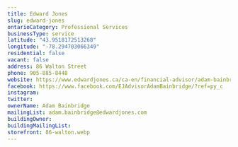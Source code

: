```yaml
---
title: Edward Jones
slug: edward-jones
ontarioCategory: Professional Services
businessType: service
latitude: "43.9518172513268"
longitude: "-78.294703066349"
residential: false
vacant: false
address: 86 Walton Street
phone: 905-885-8448
website: https://www.edwardjones.ca/ca-en/financial-advisor/adam-bainbridge
facebook: https://www.facebook.com/EJAdvisorAdamBainbridge/?ref=py_c
instagram:
twitter:
ownerName: Adam Bainbridge
mailingList: adam.bainbridge@edwardjones.com
buildingOwner:
buildingMailingList:
storefront: 86-walton.webp
---
```


